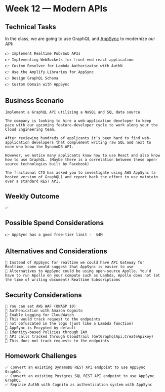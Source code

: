 # Week 12 — Modern APIs

## Technical Tasks
In the class, we are going to use GraphQL and [AppSync](https://docs.aws.amazon.com/appsync/latest/devguide/designing-a-graphql-api.html) to modernize our API:

```
👉 Implement Realtime Pub/Sub APIs
👉 Implementing WebSockets for front-end react application
👉 Custom Resolver for Lambda Authorizator with AuthN
👉 Use the Amplify Libraries for AppSync
👉 Design GraphQL Schema
👉 Custom Domain with AppSync

```
## Business Scenario
```
Implement a GraphQL API utilizing a NoSQL and SQL data source

The company is looking to hire a web-application developer to keep pace with our upcoming feature-developer cycle to work along your the Cloud Engineering team,

After reviewing hundreds of applicants it’s been hard to find web-application developers that complement writing raw SQL and next to none who know the DynamoDB API.

However, we notice many applicants know how to use React and also know how to use GraphQL. (Maybe there is a correlation between these open-source technologies built by Facebook)

The fractional CTO has asked you to investigate using AWS AppSync (a hosted version of GraphQL) and report back the effort to use maintain over a standard REST API.

```
## Weekly Outcome
```
✅
```
## Possible Spend Considerations
```
👉 AppSync has a good free-tier limit -  $4M 

```
## Alternatives and Considerations
```
📎 Instead of AppSync for realtime we could have API Gateway for Realtime, some would suggest that AppSync is easier to use
📎 Alternatives to AppSync could be using open-source Apollo. You’d have to run Apollo on your compute such as Lambda, Apollo does not (at the time of writing document) Realtime Subscriptions

```

## Security Considerations
```
🎯 You can set AWS WAF (OWASP 10)
🎯 Authenication with Amazon Cognito
🎯 Enable Logging for CloudWatch
🎯 This would track request to the endpoints
🎯 not obfuscated in the logs (just like a Lambda function)
🎯 AppSync is Encypted by default
🎯 Identity-based Policies through IAM
🎯 API calls tracked through CloudTrail (GetGraphqlApi,CreateApikey) 
🎯 This does not track requests to the endpoints

```

## Homework Challenges 
``` 
✅ Convert an existing DynamoDB REST API endpoint to use AppSync GraphQL
✅ Convert an existing Postgres SQL REST API endpoint to use AppSync GraphQL
✅ Replace AuthN with Cognito as authentication system with AppSync


```